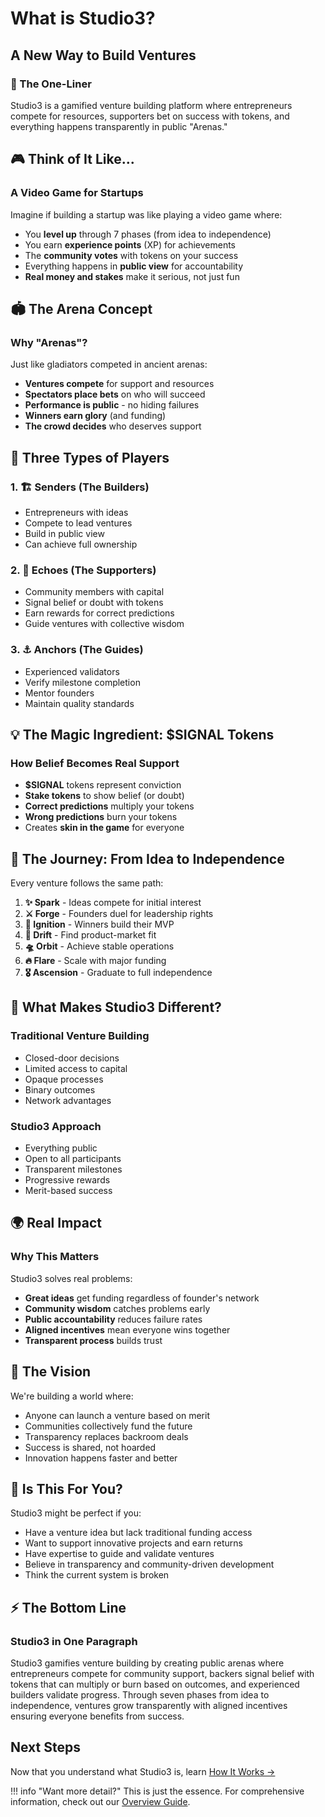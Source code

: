 # What is Studio3?

## A New Way to Build Ventures

<div class="arena-card" markdown="1">

### 🌟 The One-Liner

Studio3 is a gamified venture building platform where entrepreneurs compete for resources, supporters bet on success with tokens, and everything happens transparently in public "Arenas."

</div>

## 🎮 Think of It Like...

### A Video Game for Startups

Imagine if building a startup was like playing a video game where:

- You **level up** through 7 phases (from idea to independence)
- You earn **experience points** (XP) for achievements
- The **community votes** with tokens on your success
- Everything happens in **public view** for accountability
- **Real money and stakes** make it serious, not just fun

## 🏟️ The Arena Concept

<div class="arena-card" markdown="1">

### Why "Arenas"?

Just like gladiators competed in ancient arenas:

- **Ventures compete** for support and resources
- **Spectators place bets** on who will succeed
- **Performance is public** - no hiding failures
- **Winners earn glory** (and funding)
- **The crowd decides** who deserves support

</div>

## 👥 Three Types of Players

### 1. 🏗️ Senders (The Builders)
- Entrepreneurs with ideas
- Compete to lead ventures
- Build in public view
- Can achieve full ownership

### 2. 📡 Echoes (The Supporters)
- Community members with capital
- Signal belief or doubt with tokens
- Earn rewards for correct predictions
- Guide ventures with collective wisdom

### 3. ⚓ Anchors (The Guides)
- Experienced validators
- Verify milestone completion
- Mentor founders
- Maintain quality standards

## 💡 The Magic Ingredient: $SIGNAL Tokens

<div class="arena-card" markdown="1">

### How Belief Becomes Real Support

- **$SIGNAL** tokens represent conviction
- **Stake tokens** to show belief (or doubt)
- **Correct predictions** multiply your tokens
- **Wrong predictions** burn your tokens
- Creates **skin in the game** for everyone

</div>

## 🔄 The Journey: From Idea to Independence

Every venture follows the same path:

1. **✨ Spark** - Ideas compete for initial interest
2. **⚔️ Forge** - Founders duel for leadership rights
3. **🚀 Ignition** - Winners build their MVP
4. **🌊 Drift** - Find product-market fit
5. **🛸 Orbit** - Achieve stable operations
6. **🔥 Flare** - Scale with major funding
7. **🎖️ Ascension** - Graduate to full independence

## 🎯 What Makes Studio3 Different?

### Traditional Venture Building
- Closed-door decisions
- Limited access to capital
- Opaque processes
- Binary outcomes
- Network advantages

### Studio3 Approach
- Everything public
- Open to all participants
- Transparent milestones
- Progressive rewards
- Merit-based success

## 🌍 Real Impact

<div class="arena-card" markdown="1">

### Why This Matters

Studio3 solves real problems:

- **Great ideas** get funding regardless of founder's network
- **Community wisdom** catches problems early
- **Public accountability** reduces failure rates
- **Aligned incentives** mean everyone wins together
- **Transparent process** builds trust

</div>

## 🚀 The Vision

We're building a world where:

- Anyone can launch a venture based on merit
- Communities collectively fund the future
- Transparency replaces backroom deals
- Success is shared, not hoarded
- Innovation happens faster and better

## 💭 Is This For You?

Studio3 might be perfect if you:

- Have a venture idea but lack traditional funding access
- Want to support innovative projects and earn returns
- Have expertise to guide and validate ventures
- Believe in transparency and community-driven development
- Think the current system is broken

## ⚡ The Bottom Line

<div class="arena-card" markdown="1">

### Studio3 in One Paragraph

Studio3 gamifies venture building by creating public arenas where entrepreneurs compete for community support, backers signal belief with tokens that can multiply or burn based on outcomes, and experienced builders validate progress. Through seven phases from idea to independence, ventures grow transparently with aligned incentives ensuring everyone benefits from success.

</div>

## Next Steps

Now that you understand what Studio3 is, learn [How It Works →](how-it-works.md)

!!! info "Want more detail?"
    This is just the essence. For comprehensive information, check out our [Overview Guide](../overview-guide/).